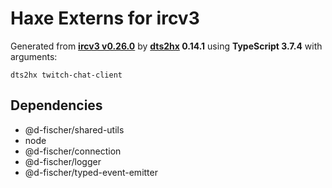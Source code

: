 # Haxe Externs for ircv3

Generated from **[ircv3 v0.26.0](https://github.com/d-fischer/ircv3#readme)** by **[dts2hx](https://github.com/haxiomic/dts2hx) 0.14.1** using **TypeScript 3.7.4** with arguments:

	dts2hx twitch-chat-client

## Dependencies
- @d-fischer/shared-utils
- node
- @d-fischer/connection
- @d-fischer/logger
- @d-fischer/typed-event-emitter